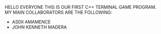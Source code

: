 HELLO EVERYONE THIS IS OUR FIRST C++ TERMINAL GAME PROGRAM. MY MAIN COLLABORATORS ARE THE FOLLOWING:
- ASDII AMAMENCE
- JOHN KENNETH MADERA

